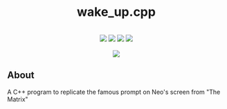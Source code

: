 <h1 align="center">wake_up.cpp</h1>
<p align="center">
    <br>
    <img src="https://img.shields.io/github/stars/rocketmike12/wake_up.cpp?color=e57474&labelColor=1e2528&style=for-the-badge">
    <img src="https://img.shields.io/github/issues/rocketmike12/wake_up.cpp?color=67b0e8&labelColor=1e2528&style=for-the-badge">
    <img src="https://img.shields.io/static/v1?label=license&message=GPL-3.0&color=8ccf7e&labelColor=1e2528&style=for-the-badge">
    <img src="https://img.shields.io/github/forks/rocketmike12/wake_up.cpp?color=e5c76b&labelColor=1e2528&style=for-the-badge">
    <br><br>
    <img src="assets/wake_up.gif">
</p>

## About
A C++ program to replicate the famous prompt on Neo's screen from "The Matrix"
